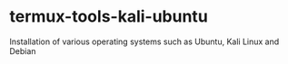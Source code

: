 # termux-tools-kali-ubuntu
Installation of various operating systems such as Ubuntu, Kali Linux and Debian

